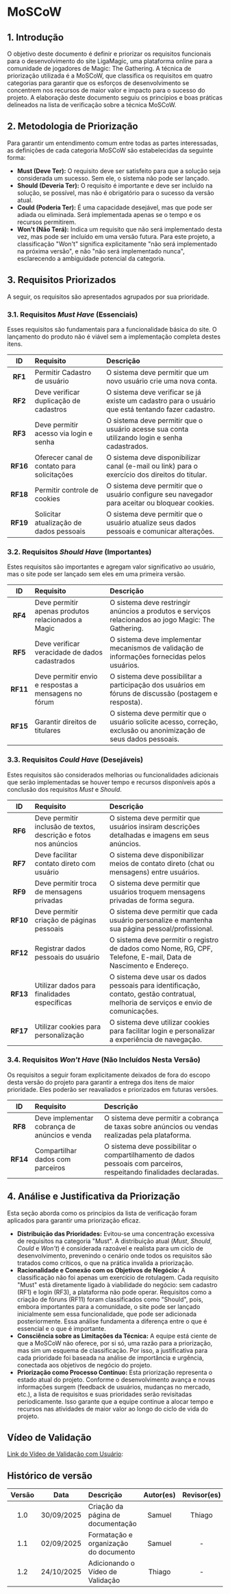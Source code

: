 # MoSCoW

## **1. Introdução**

O objetivo deste documento é definir e priorizar os requisitos funcionais para o desenvolvimento do site LigaMagic, uma plataforma online para a comunidade de jogadores de Magic: The Gathering. A técnica de priorização utilizada é a MoSCoW, que classifica os requisitos em quatro categorias para garantir que os esforços de desenvolvimento se concentrem nos recursos de maior valor e impacto para o sucesso do projeto. A elaboração deste documento seguiu os princípios e boas práticas delineados na lista de verificação sobre a técnica MoSCoW.

## **2. Metodologia de Priorização**

Para garantir um entendimento comum entre todas as partes interessadas, as definições de cada categoria MoSCoW são estabelecidas da seguinte forma:

- **Must (Deve Ter):** O requisito deve ser satisfeito para que a solução seja considerada um sucesso. Sem ele, o sistema não pode ser lançado.
- **Should (Deveria Ter):** O requisito é importante e deve ser incluído na solução, se possível, mas não é obrigatório para o sucesso da versão atual.
- **Could (Poderia Ter):** É uma capacidade desejável, mas que pode ser adiada ou eliminada. Será implementada apenas se o tempo e os recursos permitirem.
- **Won't (Não Terá):** Indica um requisito que não será implementado desta vez, mas pode ser incluído em uma versão futura. Para este projeto, a classificação "Won't" significa explicitamente "não será implementado na próxima versão", e não "não será implementado nunca", esclarecendo a ambiguidade potencial da categoria.

## **3. Requisitos Priorizados**

A seguir, os requisitos são apresentados agrupados por sua prioridade.

### **3.1. Requisitos _Must Have_ (Essenciais)**

Esses requisitos são fundamentais para a funcionalidade básica do site. O lançamento do produto não é viável sem a implementação completa destes itens.

|    ID    | Requisito                                   | Descrição                                                                                          |
| :------: | :------------------------------------------ | :------------------------------------------------------------------------------------------------- |
| **RF1**  | Permitir Cadastro de usuário                | O sistema deve permitir que um novo usuário crie uma nova conta.                                   |
| **RF2**  | Deve verificar duplicação de cadastros      | O sistema deve verificar se já existe um cadastro para o usuário que está tentando fazer cadastro. |
| **RF3**  | Deve permitir acesso via login e senha      | O sistema deve permitir que o usuário acesse sua conta utilizando login e senha cadastrados.       |
| **RF16** | Oferecer canal de contato para solicitações | O sistema deve disponibilizar canal (e-mail ou link) para o exercício dos direitos do titular.     |
| **RF18** | Permitir controle de cookies                | O sistema deve permitir que o usuário configure seu navegador para aceitar ou bloquear cookies.    |
| **RF19** | Solicitar atualização de dados pessoais     | O sistema deve permitir que o usuário atualize seus dados pessoais e comunicar alterações.         |

### **3.2. Requisitos _Should Have_ (Importantes)**

Estes requisitos são importantes e agregam valor significativo ao usuário, mas o site pode ser lançado sem eles em uma primeira versão.

|    ID    | Requisito                                            | Descrição                                                                                                         |
| :------: | :--------------------------------------------------- | :---------------------------------------------------------------------------------------------------------------- |
| **RF4**  | Deve permitir apenas produtos relacionados a Magic   | O sistema deve restringir anúncios a produtos e serviços relacionados ao jogo Magic: The Gathering.               |
| **RF5**  | Deve verificar veracidade de dados cadastrados       | O sistema deve implementar mecanismos de validação de informações fornecidas pelos usuários.                      |
| **RF11** | Deve permitir envio e respostas a mensagens no fórum | O sistema deve possibilitar a participação dos usuários em fóruns de discussão (postagem e resposta).             |
| **RF15** | Garantir direitos de titulares                       | O sistema deve permitir que o usuário solicite acesso, correção, exclusão ou anonimização de seus dados pessoais. |

### **3.3. Requisitos _Could Have_ (Desejáveis)**

Estes requisitos são considerados melhorias ou funcionalidades adicionais que serão implementadas se houver tempo e recursos disponíveis após a conclusão dos requisitos _Must_ e _Should_.

|    ID    | Requisito                                                        | Descrição                                                                                                                           |
| :------: | :--------------------------------------------------------------- | :---------------------------------------------------------------------------------------------------------------------------------- |
| **RF6**  | Deve permitir inclusão de textos, descrição e fotos nos anúncios | O sistema deve permitir que usuários insiram descrições detalhadas e imagens em seus anúncios.                                      |
| **RF7**  | Deve facilitar contato direto com usuário                        | O sistema deve disponibilizar meios de contato direto (chat ou mensagens) entre usuários.                                           |
| **RF9**  | Deve permitir troca de mensagens privadas                        | O sistema deve permitir que usuários troquem mensagens privadas de forma segura.                                                    |
| **RF10** | Deve permitir criação de páginas pessoais                        | O sistema deve permitir que cada usuário personalize e mantenha sua página pessoal/profissional.                                    |
| **RF12** | Registrar dados pessoais do usuário                              | O sistema deve permitir o registro de dados como Nome, RG, CPF, Telefone, E-mail, Data de Nascimento e Endereço.                    |
| **RF13** | Utilizar dados para finalidades específicas                      | O sistema deve usar os dados pessoais para identificação, contato, gestão contratual, melhoria de serviços e envio de comunicações. |
| **RF17** | Utilizar cookies para personalização                             | O sistema deve utilizar cookies para facilitar login e personalizar a experiência de navegação.                                     |

### **3.4. Requisitos _Won't Have_ (Não Incluídos Nesta Versão)**

Os requisitos a seguir foram explicitamente deixados de fora do escopo desta versão do projeto para garantir a entrega dos itens de maior prioridade. Eles poderão ser reavaliados e priorizados em futuras versões.

|    ID    | Requisito                                     | Descrição                                                                                                           |
| :------: | :-------------------------------------------- | :------------------------------------------------------------------------------------------------------------------ |
| **RF8**  | Deve implementar cobrança de anúncios e venda | O sistema deve permitir a cobrança de taxas sobre anúncios ou vendas realizadas pela plataforma.                    |
| **RF14** | Compartilhar dados com parceiros              | O sistema deve possibilitar o compartilhamento de dados pessoais com parceiros, respeitando finalidades declaradas. |

## **4. Análise e Justificativa da Priorização**

Esta seção aborda como os princípios da lista de verificação foram aplicados para garantir uma priorização eficaz.

- **Distribuição das Prioridades:** Evitou-se uma concentração excessiva de requisitos na categoria "Must". A distribuição atual (_Must_, _Should_, _Could_ e _Won't_) é considerada razoável e realista para um ciclo de desenvolvimento, prevenindo o cenário onde todos os requisitos são tratados como críticos, o que na prática invalida a priorização.
- **Racionalidade e Conexão com os Objetivos de Negócio:** A classificação não foi apenas um exercício de rotulagem. Cada requisito "Must" está diretamente ligado à viabilidade do negócio: sem cadastro (RF1) e login (RF3), a plataforma não pode operar. Requisitos como a criação de fóruns (RF11) foram classificados como "Should", pois, embora importantes para a comunidade, o site pode ser lançado inicialmente sem essa funcionalidade, que pode ser adicionada posteriormente. Essa análise fundamenta a diferença entre o que é essencial e o que é importante.
- **Consciência sobre as Limitações da Técnica:** A equipe está ciente de que a MoSCoW não oferece, por si só, uma razão para a priorização, mas sim um esquema de classificação. Por isso, a justificativa para cada prioridade foi baseada na análise de importância e urgência, conectada aos objetivos de negócio do projeto.
- **Priorização como Processo Contínuo:** Esta priorização representa o estado atual do projeto. Conforme o desenvolvimento avança e novas informações surgem (feedback de usuários, mudanças no mercado, etc.), a lista de requisitos e suas prioridades serão revisitadas periodicamente. Isso garante que a equipe continue a alocar tempo e recursos nas atividades de maior valor ao longo do ciclo de vida do projeto.

## Vídeo de Validação

[Link do Vídeo de Validação com Usuário](https://youtu.be/lmzToU_Psmc):

## Histórico de versão

| Versão |    Data    | Descrição                             | Autor(es) | Revisor(es) |
| :----: | :--------: | :------------------------------------ | :-------: | :---------: |
|  1.0   | 30/09/2025 | Criação da página de documentação     |  Samuel   |   Thiago    |
|  1.1   | 02/09/2025 | Formatação e organização do documento |  Samuel   |      -      |
|  1.2   | 24/10/2025 | Adicionando o Vídeo de Validação |  Thiago   |      -      |
